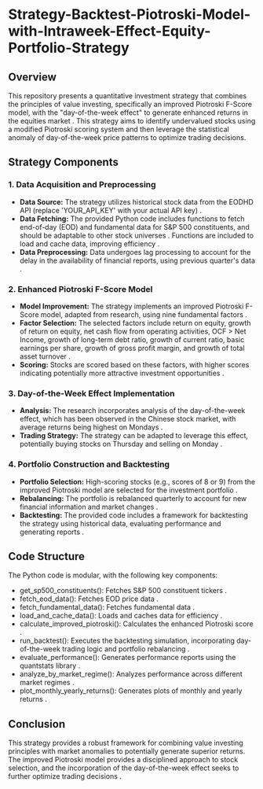 # Strategy-Backtest-Piotroski-Model-with-Intraweek-Effect-Equity-Portfolio-Strategy

## Overview

This repository presents a quantitative investment strategy that combines the principles of value investing, specifically an improved Piotroski F-Score model, with the "day-of-the-week effect" to generate enhanced returns in the equities market . This strategy aims to identify undervalued stocks using a modified Piotroski scoring system and then leverage the statistical anomaly of day-of-the-week price patterns to optimize trading decisions.

## Strategy Components

### 1. Data Acquisition and Preprocessing

-   **Data Source:**  The strategy utilizes historical stock data from the EODHD API (replace 'YOUR_API_KEY' with your actual API key)  .
-   **Data Fetching:**  The provided Python code includes functions to fetch end-of-day (EOD) and fundamental data for S&P 500 constituents, and should be adaptable to other stock universes  . Functions are included to load and cache data, improving efficiency  .
-   **Data Preprocessing:**  Data undergoes lag processing to account for the delay in the availability of financial reports, using previous quarter's data  .

### 2. Enhanced Piotroski F-Score Model

-   **Model Improvement:**  The strategy implements an improved Piotroski F-Score model, adapted from research, using nine fundamental factors  .
-   **Factor Selection:**  The selected factors include return on equity, growth of return on equity, net cash flow from operating activities, OCF > Net Income, growth of long-term debt ratio, growth of current ratio, basic earnings per share, growth of gross profit margin, and growth of total asset turnover  .
-   **Scoring:**  Stocks are scored based on these factors, with higher scores indicating potentially more attractive investment opportunities  .

### 3. Day-of-the-Week Effect Implementation

-   **Analysis:**  The research incorporates analysis of the day-of-the-week effect, which has been observed in the Chinese stock market, with average returns being highest on Mondays  .
-   **Trading Strategy:**  The strategy can be adapted to leverage this effect, potentially buying stocks on Thursday and selling on Monday  .

### 4. Portfolio Construction and Backtesting

-   **Portfolio Selection:**  High-scoring stocks (e.g., scores of 8 or 9) from the improved Piotroski model are selected for the investment portfolio  .
-   **Rebalancing:**  The portfolio is rebalanced quarterly to account for new financial information and market changes  .
-   **Backtesting:**  The provided code includes a framework for backtesting the strategy using historical data, evaluating performance and generating reports  .

## Code Structure

The Python code is modular, with the following key components:

-   get_sp500_constituents(): Fetches S&P 500 constituent tickers  .
-   fetch_eod_data(): Fetches EOD price data  .
-   fetch_fundamental_data(): Fetches fundamental data  .
-   load_and_cache_data(): Loads and caches data for efficiency  .
-   calculate_improved_piotroski(): Calculates the enhanced Piotroski score  .
-   run_backtest(): Executes the backtesting simulation, incorporating day-of-the-week trading logic and portfolio rebalancing  .
-   evaluate_performance(): Generates performance reports using the quantstats library  .
-   analyze_by_market_regime(): Analyzes performance across different market regimes  .
-   plot_monthly_yearly_returns(): Generates plots of monthly and yearly returns  .

## Conclusion

This strategy provides a robust framework for combining value investing principles with market anomalies to potentially generate superior returns. The improved Piotroski model provides a disciplined approach to stock selection, and the incorporation of the day-of-the-week effect seeks to further optimize trading decisions .
